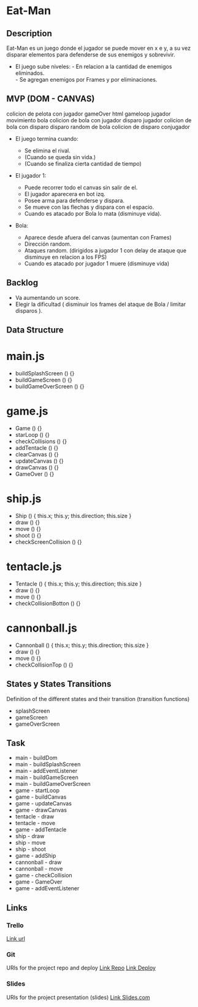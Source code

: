 # Eat-Man

## Description

Eat-Man es un juego donde el jugador se puede mover en x e y, a su vez disparar elementos para defenderse de sus enemigos y sobrevivir. 

* El juego sube niveles: - En relacion a la cantidad de enemigos eliminados.                        
                         - Se agregan enemigos por Frames y por eliminaciones.

## MVP (DOM - CANVAS)

colicion de pelota con jugador gameOver 
html
gameloop
jugador movimiento
bola
colicion de bola con jugador 
disparo jugador 
colicion de bola con disparo
disparo random de bola 
colicion de disparo conjugador


- El juego termina cuando:
    * Se elimina el rival.
    * (Cuando se queda sin vida.)
    * (Cuando se finaliza cierta cantidad de tiempo)

- El jugador 1:
    * Puede recorrer todo el canvas sin salir de el.
    * El jugador aparecera en bot izq. 
    * Posee arma para defenderse y dispara.
    * Se mueve con las flechas y dispara con el espacio.
    * Cuando es atacado por Bola lo mata (disminuye vida).

- Bola:
    * Aparece desde afuera del canvas (aumentan con Frames)   
    * Dirección random.
    * Ataques random. (dirigidos a jugador 1 con delay de ataque que disminuye en relacion a los FPS)
    * Cuando es atacado por jugador 1 muere (disminuye vida)



## Backlog

- Va aumentando un score.
- Elegir la dificultad ( disminuir los frames del ataque de Bola / limitar disparos ).







## Data Structure

# main.js

- buildSplashScreen () {}
- buildGameScreen () {}
- buildGameOverScreen () {}

# game.js

- Game () {}
- starLoop () {}
- checkCollisions () {}
- addTentacle () {}
- clearCanvas () {}
- updateCanvas () {}
- drawCanvas () {}
- GameOver () {}

# ship.js 

- Ship () {
    this.x;
    this.y;
    this.direction;
    this.size
}
- draw () {}
- move () {}
- shoot () {}
- checkScreenCollision () {}

# tentacle.js 

- Tentacle () {
    this.x;
    this.y;
    this.direction;
    this.size
}
- draw () {}
- move () {}
- checkCollisionBotton () {}

# cannonball.js 

- Cannonball () {
    this.x;
    this.y;
    this.direction;
    this.size
}
- draw () {}
- move () {}
- checkCollisionTop () {}

## States y States Transitions
Definition of the different states and their transition (transition functions)

- splashScreen
- gameScreen
- gameOverScreen

## Task

- main - buildDom
- main - buildSplashScreen
- main - addEventListener
- main - buildGameScreen
- main - buildGameOverScreen
- game - startLoop
- game - buildCanvas
- game - updateCanvas
- game - drawCanvas
- tentacle - draw
- tentacle - move
- game - addTentacle
- ship - draw
- ship - move
- ship - shoot
- game - addShip
- cannonball - draw
- cannonball - move
- game - checkCollision
- game - GameOver
- game - addEventListener

## Links

### Trello
[Link url](https://trello.com/b/CWviY2zv/kraken-brigade-project)

### Git
URls for the project repo and deploy
[Link Repo](https://github.com/jorgeberrizbeitia/kraken-brigade)
[Link Deploy](https://jorgeberrizbeitia.github.io/kraken-brigade/)

### Slides
URls for the project presentation (slides)
[Link Slides.com](https://docs.google.com/presentation/d/138o01hAz-0gXepN78RsDgse12HiiuN7Fz_N_hJnI9_g/edit?usp=sharing)
